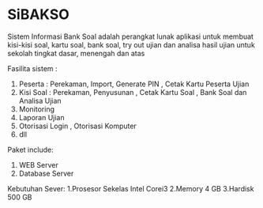 # SiBAKSO
Sistem Informasi Bank Soal adalah perangkat lunak aplikasi untuk membuat kisi-kisi soal, kartu soal, bank soal, try out ujian dan analisa hasil ujian untuk sekolah tingkat dasar, menengah dan atas

Fasilita sistem :
1. Peserta : Perekaman, Import, Generate PIN , Cetak Kartu Peserta Ujian
2. Kisi Soal : Perekaman, Penyusunan , Cetak Kartu Soal , Bank Soal dan Analisa Ujian
3. Monitoring
4. Laporan Ujian
5. Otorisasi Login , Otorisasi Komputer
6. dll

Paket include:
1. WEB Server 
2. Database Server


Kebutuhan Sever:
1.Prosesor Sekelas Intel Corei3
2.Memory 4 GB
3.Hardisk 500 GB
